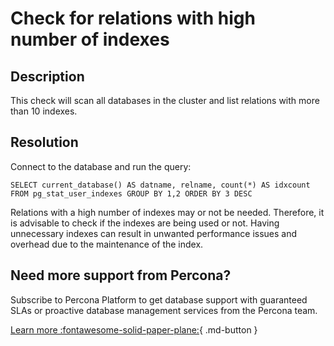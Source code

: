 # Check for relations with high number of indexes


## Description

This check will scan all databases in the cluster and list relations with more than 10 indexes.


## Resolution

Connect to the database and run the query:

```
SELECT current_database() AS datname, relname, count(*) AS idxcount FROM pg_stat_user_indexes GROUP BY 1,2 ORDER BY 3 DESC
```
Relations with a high number of indexes may or not be needed. Therefore, it is advisable to check if the indexes are being used or not. Having unnecessary indexes can result in unwanted performance issues and overhead due to the maintenance of the index.  



## Need more support from Percona?

Subscribe to Percona Platform to get database support with guaranteed SLAs or proactive database management services from the Percona team.

[Learn more :fontawesome-solid-paper-plane:](https://per.co.na/subscribe){ .md-button }

